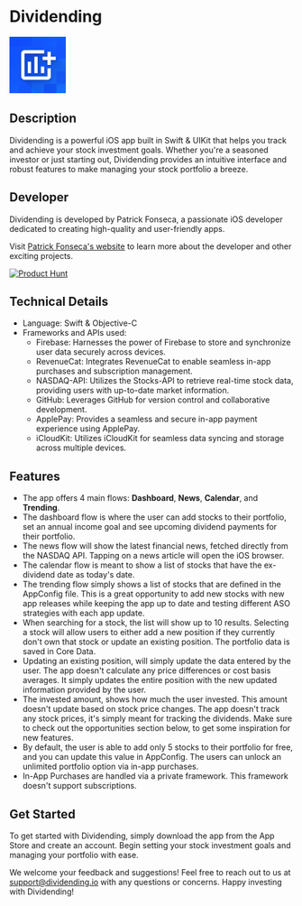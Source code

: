 # Dividending

<img src="AppPhotos/icon.png" width="100" height="100">

## Description

Dividending is a powerful iOS app built in Swift & UIKit that helps you track and achieve your stock investment goals. Whether you're a seasoned investor or just starting out, Dividending provides an intuitive interface and robust features to make managing your stock portfolio a breeze.

## Developer

Dividending is developed by Patrick Fonseca, a passionate iOS developer dedicated to creating high-quality and user-friendly apps. 

Visit [Patrick Fonseca's website](https://bento.me/patrickfcf) to learn more about the developer and other exciting projects.

[![Product Hunt](https://api.producthunt.com/widgets/embed-image/v1/featured.svg?post_id=123456)](https://www.producthunt.com/@patrickfcf)

## Technical Details

- Language: Swift & Objective-C
- Frameworks and APIs used:
  - Firebase: Harnesses the power of Firebase to store and synchronize user data securely across devices.
  - RevenueCat: Integrates RevenueCat to enable seamless in-app purchases and subscription management.
  - NASDAQ-API: Utilizes the Stocks-API to retrieve real-time stock data, providing users with up-to-date market information.
  - GitHub: Leverages GitHub for version control and collaborative development.
  - ApplePay: Provides a seamless and secure in-app payment experience using ApplePay.
  - iCloudKit: Utilizes iCloudKit for seamless data syncing and storage across multiple devices.

## Features

- The app offers 4 main flows: **Dashboard**, **News**, **Calendar**, and **Trending**.
- The dashboard flow is where the user can add stocks to their portfolio, set an annual income goal and see upcoming dividend payments for their portfolio.
- The news flow will show the latest financial news, fetched directly from the NASDAQ API. Tapping on a news article will open the iOS browser.
- The calendar flow is meant to show a list of stocks that have the ex-dividend date as today's date.
- The trending flow simply shows a list of stocks that are defined in the AppConfig file. This is a great opportunity to add new stocks with new app releases while keeping the app up to date and testing different ASO strategies with each app update. 
- When searching for a stock, the list will show up to 10 results. Selecting a stock will allow users to either add a new position if they currently don't own that stock or update an existing position. The portfolio data is saved in Core Data.
- Updating an existing position, will simply update the data entered by the user. The app doesn't calculate any price differences or cost basis averages. It simply updates the entire position with the new updated information provided by the user.
- The invested amount, shows how much the user invested. This amount doesn't update based on stock price changes. The app doesn't track any stock prices, it's simply meant for tracking the dividends. Make sure to check out the opportunities section below, to get some inspiration for new features.
- By default, the user is able to add only 5 stocks to their portfolio for free, and you can update this value in AppConfig. The users can unlock an unlimited portfolio option via in-app purchases.
- In-App Purchases are handled via a private framework. This framework doesn't support subscriptions.

## Get Started

To get started with Dividending, simply download the app from the App Store and create an account. Begin setting your stock investment goals and managing your portfolio with ease.

We welcome your feedback and suggestions! Feel free to reach out to us at [support@dividending.io](mailto:support@dividending.iom) with any questions or concerns. Happy investing with Dividending!
